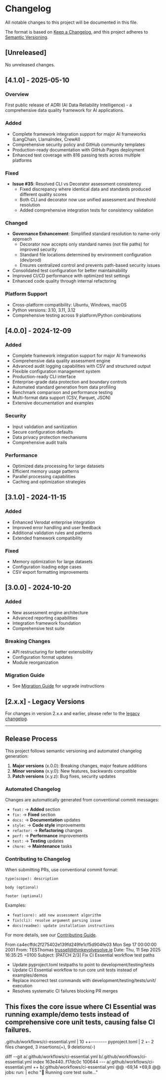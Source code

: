 # Changelog

All notable changes to this project will be documented in this file.

The format is based on [Keep a Changelog](https://keepachangelog.com/en/1.0.0/),
and this project adheres to [Semantic Versioning](https://semver.org/spec/v2.0.0.html).

## [Unreleased]

No unreleased changes.

## [4.1.0] - 2025-05-10

### Overview
First public release of ADRI (AI Data Reliability Intelligence) - a comprehensive data quality framework for AI applications.

### Added
- Complete framework integration support for major AI frameworks (LangChain, LlamaIndex, CrewAI)
- Comprehensive security policy and GitHub community templates
- Production-ready documentation with GitHub Pages deployment
- Enhanced test coverage with 816 passing tests across multiple platforms

### Fixed
- **Issue #35**: Resolved CLI vs Decorator assessment consistency
  - Fixed discrepancy where identical data and standards produced different quality scores
  - Both CLI and decorator now use unified assessment and threshold resolution
  - Added comprehensive integration tests for consistency validation

### Changed
- **Governance Enhancement**: Simplified standard resolution to name-only approach
  - Decorator now accepts only standard names (not file paths) for improved security
  - Standard file locations determined by environment configuration (dev/prod)
  - Ensures centralized control and prevents path-based security issues
- Consolidated test configuration for better maintainability
- Improved CI/CD performance with optimized test settings
- Enhanced code quality through internal refactoring

### Platform Support
- Cross-platform compatibility: Ubuntu, Windows, macOS
- Python versions: 3.10, 3.11, 3.12
- Comprehensive testing across 9 platform/Python combinations

## [4.0.0] - 2024-12-09

### Added
- Complete framework integration support for major AI frameworks
- Comprehensive data quality assessment engine
- Advanced audit logging capabilities with CSV and structured output
- Flexible configuration management system
- Production-ready CLI interface
- Enterprise-grade data protection and boundary controls
- Automated standard generation from data profiling
- Benchmark comparison and performance testing
- Multi-format data support (CSV, Parquet, JSON)
- Extensive documentation and examples

### Security
- Input validation and sanitization
- Secure configuration defaults
- Data privacy protection mechanisms
- Comprehensive audit trails

### Performance
- Optimized data processing for large datasets
- Efficient memory usage patterns
- Parallel processing capabilities
- Caching and optimization strategies

## [3.1.0] - 2024-11-15

### Added
- Enhanced Verodat enterprise integration
- Improved error handling and user feedback
- Additional validation rules and patterns
- Extended framework compatibility

### Fixed
- Memory optimization for large datasets
- Configuration loading edge cases
- CSV export formatting improvements

## [3.0.0] - 2024-10-20

### Added
- New assessment engine architecture
- Advanced reporting capabilities
- Integration framework foundation
- Comprehensive test suite

### Breaking Changes
- API restructuring for better extensibility
- Configuration format updates
- Module reorganization

### Migration Guide
- See [Migration Guide](docs/migration/v3.0.0.md) for upgrade instructions

## [2.x.x] - Legacy Versions

For changes in version 2.x.x and earlier, please refer to the
[legacy changelog](docs/legacy/CHANGELOG-v2.md).

---

## Release Process

This project follows semantic versioning and automated changelog generation:

1. **Major versions** (x.0.0): Breaking changes, major feature additions
2. **Minor versions** (x.y.0): New features, backwards compatible
3. **Patch versions** (x.y.z): Bug fixes, security updates

### Automated Changelog

Changes are automatically generated from conventional commit messages:
- `feat:` → **Added** section
- `fix:` → **Fixed** section
- `docs:` → **Documentation** updates
- `style:` → **Code style** improvements
- `refactor:` → **Refactoring** changes
- `perf:` → **Performance** improvements
- `test:` → **Testing** updates
- `chore:` → **Maintenance** tasks

### Contributing to Changelog

When submitting PRs, use conventional commit format:
```
type(scope): description

body (optional)

footer (optional)
```

Examples:
- `feat(core): add new assessment algorithm`
- `fix(cli): resolve argument parsing issue`
- `docs(readme): update installation instructions`

For more details, see our [Contributing Guide](CONTRIBUTING.md).

From ca4ecffdc2f275402e139fd249fe1cf5d904fe03 Mon Sep 17 00:00:00 2001
From: TESThomas <trussell@thinkevolvesolve.ie>
Date: Thu, 11 Sep 2025 16:35:25 +0100
Subject: [PATCH 2/3] Fix CI Essential workflow test paths

- Update pyproject.toml testpaths to point to development/testing/tests
- Update CI Essential workflow to run core unit tests instead of examples/demos
- Replace incorrect test commands with development/testing/tests/unit/ execution
- Resolves systematic CI failures blocking PR merges

This fixes the core issue where CI Essential was running example/demo tests
instead of comprehensive core unit tests, causing false CI failures.
---
 .github/workflows/ci-essential.yml | 10 ++--------
 pyproject.toml                     |  2 +-
 2 files changed, 3 insertions(+), 9 deletions(-)

diff --git a/.github/workflows/ci-essential.yml b/.github/workflows/ci-essential.yml
index 163e440..f17dc0c 100644
--- a/.github/workflows/ci-essential.yml
++ b/.github/workflows/ci-essential.yml
@@ -69,14 +69,8 @@ jobs:
         run: |
           echo "🧪 Running core test suite..."
